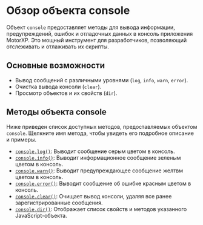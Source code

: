 # Обзор объекта <b>console</b>
Объект `console` предоставляет методы для вывода информации, предупреждений, ошибок и отладочных данных в консоль приложения MotorXP. Это мощный инструмент для разработчиков, позволяющий отслеживать и отлаживать их скрипты.

## Основные возможности
- Вывод сообщений с различными уровнями (`log`, `info`, `warn`, `error`).
- Очистка вывода консоли (`clear`).
- Просмотр объектов и их свойств (`dir`).

## Методы объекта <b>console</b>
Ниже приведен список доступных методов, предоставляемых объектом `console`. Щелкните имя метода, чтобы увидеть его подробное описание и примеры.

- [`console.log()`](methods/log.md): Выводит сообщение серым цветом в консоль.
- [`console.info()`](methods/info.md): Выводит информационное сообщение зеленым цветом в консоль.
- [`console.warn()`](methods/warn.md): Выводит предупреждающее сообщение желтвм цветом в консоль.
- [`console.error()`](methods/error.md): Выводит сообщение об ошибке красным цветом в консоль.
- [`console.clear()`](methods/clear.md): Очищает вывод консоли, удаляя все ранее зарегистрированные сообщения.
- [`console.dir()`](methods/dir.md): Отображает список свойств и методов указанного JavaScript-объекта.
